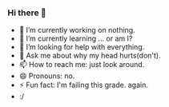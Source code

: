 ### Hi there 👋

<!--
**Raonic/Raonic** is a ✨ _special_ ✨ repository because its `README.md` (this file) appears on your GitHub profile. yay.
-->
- 🔭 I’m currently working on nothing.
- 🌱 I’m currently learning ... or am I?
- 🤔 I’m looking for help with everything.
- 💬 Ask me about why my head hurts(don't).
- 📫 How to reach me: just look around.
- 😄 Pronouns: no.
- ⚡ Fun fact: I'm failing this grade. again.
- :/
